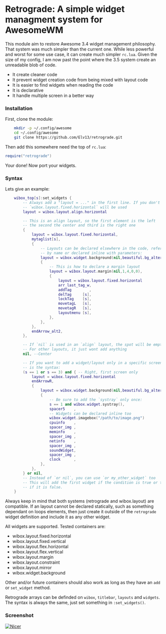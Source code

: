 Retrograde: A simple widget managment system for AwesomeWM
==========================================================

This module aim to restore Awesome 3.4 widget management philosophy. That system
was much simpler than the current one. While less powerful and worst for some
use case, it can create much simpler `rc.lua`. Given the size of my config,
I am now past the point where the 3.5 system create an unreadable blob of code.

 * It create cleaner code
 * It prevent widget creation code from being mixed with layout code
 * It is easier to find widgets when reading the code
 * It is declarative
 * It handle multiple screen in a better way

### Installation

First, clone the module:

```sh
    mkdir -p ~/.config/awesome
    cd ~/.config/awesome
    git clone https://github.com/Elv13/retrograde.git
```

Then add this somewhere need the top of `rc.lua`:

```lua
require("retrograde")
```

Your done! Now port your widgets.

### Syntax

Lets give an example:

```lua
    wibox_top[s]:set_widgets {
        -- Always add a "layout = ..." in the first line. If you don't
        -- `wibox.layout.fixed.horizontal` will be used
        layout = wibox.layout.align.horizontal

        -- This is an align layout, so the first element is the left
        -- the second the center and third is the right one
        {
            layout = wibox.layout.fixed.horizontal,
            mytaglist[s],
            {
                -- Layouts can be declared elsewhere in the code, referended
                -- by name or declared inline with parameters:
                layout = wibox.widget.background(nil,beautiful.bg_alternate),
                {
                    -- This is how to declare a margin layout
                    layout = wibox.layout.margin(nil,1,4,0,0),
                    {
                        layout = wibox.layout.fixed.horizontal
                        arr_last_tag_w,
                        addTag        ,
                        delTag     [s],
                        lockTag    [s],
                        movetagL   [s],
                        movetagR   [s],
                        layoutmenu [s],
                    },
                },
            },
            endArrow_alt2,
        },

        -- If `nil` is used in an `align` layout, the spot will be empty.
        -- For other layouts, it just wont add anything
        nil, --Center

        -- If you want to add a widget/layout only in a specific screen, this
        -- is the syntax:
        (s == 1 or s == 3) and { -- Right, first screen only
            layout = wibox.layout.fixed.horizontal
            endArrowR,
            {
                layout = wibox.widget.background(nil,beautiful.bg_alternate),
                {
                    -- Be sure to add the `systray` only once:
                    s == 1 and wibox.widget.systray(),
                    spacer5    ,
                    -- Widgets can be declared inline too
                    wibox.widget.imagebox("/path/to/image.png")
                    cpuinfo    ,
                    spacer_img ,
                    meminfo    ,
                    spacer_img ,
                    netinfo    ,
                    spacer_img ,
                    soundWidget,
                    spacer_img ,
                    clock      ,
                },
            },
        } or nil,
        -- Instead of `or nil`, you can use `or my_other_widget` too
        -- This will add the first widget if the condition is true or the second
        -- if it is false.
    }
```

Always keep in mind that both systems (retrograde and wibox.layout) are compatible.
If an layout cannot be declared statically, such as something dependant on loops
elements, then just create it outside of the `retrograde` widget definition and
include it as any other widget.

All widgets are supported. Tested containers are:

 * wibox.layout.fixed.horizontal
 * wibox.layout.fixed.vertical
 * wibox.layout.flex.horizontal
 * wibox.layout.flex.vertical
 * wibox.layout.margin
 * wibox.layout.constraint
 * wibox.layout.mirror
 * wibox.widget.background

Other and/or future containers should also work as long as they have an `add`
or `set_widget` method.

Retrograde arrays can be definded on `wibox`, `titlebar`, `layouts` and `widgets`.
The syntax is always the same, just set something in `:set_widgets()`.

### Screenshot

[![Nicer](https://raw.github.com/Elv13/retrograde/master/screenshot/screenshot.png)](https://raw.github.com/Elv13/retrograde/master/screenshot/screenshot.png)